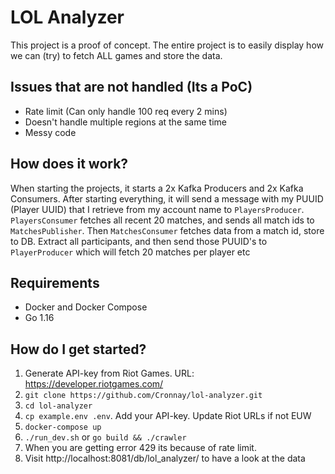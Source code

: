 # LOL Analyzer

This project is a proof of concept. The entire project is to easily display how we can (try) to fetch ALL games and store the data.

## Issues that are not handled (Its a PoC)
* Rate limit (Can only handle 100 req every 2 mins)
* Doesn't handle multiple regions at the same time
* Messy code


## How does it work?
When starting the projects, it starts a 2x Kafka Producers and 2x Kafka Consumers. After starting everything, it will send a message with my PUUID (Player UUID) that I retrieve from my account name to `PlayersProducer`. `PlayersConsumer` fetches all recent 20 matches, and sends all match ids to `MatchesPublisher`. Then `MatchesConsumer` fetches data from a match id, store to DB. Extract all participants, and then send those PUUID's to `PlayerProducer` which will fetch 20 matches per player etc

## Requirements
* Docker and Docker Compose
* Go 1.16

## How do I get started?
1. Generate API-key from Riot Games. URL: https://developer.riotgames.com/
2. `git clone https://github.com/Cronnay/lol-analyzer.git`
3. `cd lol-analyzer`
4. `cp example.env .env`. Add your API-key. Update Riot URLs if not EUW
5. `docker-compose up`
6. `./run_dev.sh` or `go build && ./crawler`
7. When you are getting error 429 its because of rate limit. 
8. Visit http://localhost:8081/db/lol_analyzer/ to have a look at the data